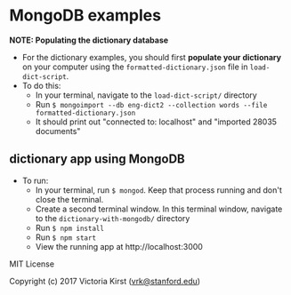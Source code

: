 # MongoDB examples

**NOTE: Populating the dictionary database**
- For the dictionary examples, you should first **populate your dictionary** on your computer using the `formatted-dictionary.json` file in `load-dict-script`.
- To do this:
  - In your terminal, navigate to the `load-dict-script/` directory
  - Run `$ mongoimport --db eng-dict2 --collection words --file formatted-dictionary.json`
  - It should print out "connected to: localhost" and "imported 28035 documents"


## dictionary app using MongoDB
- To run:
  - In your terminal, run `$ mongod`. Keep that process running and don't close the terminal.
  - Create a second terminal window. In this terminal window, navigate to the `dictionary-with-mongodb/` directory
  - Run `$ npm install`
  - Run `$ npm start`
  - View the running app at http://localhost:3000
  

MIT License

Copyright (c) 2017 Victoria Kirst (vrk@stanford.edu)